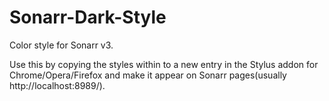 # Sonarr-Dark-Style
Color style for Sonarr v3. 

Use this by copying the styles within to a new entry in the Stylus addon for Chrome/Opera/Firefox and make it appear on Sonarr pages(usually http://localhost:8989/).


